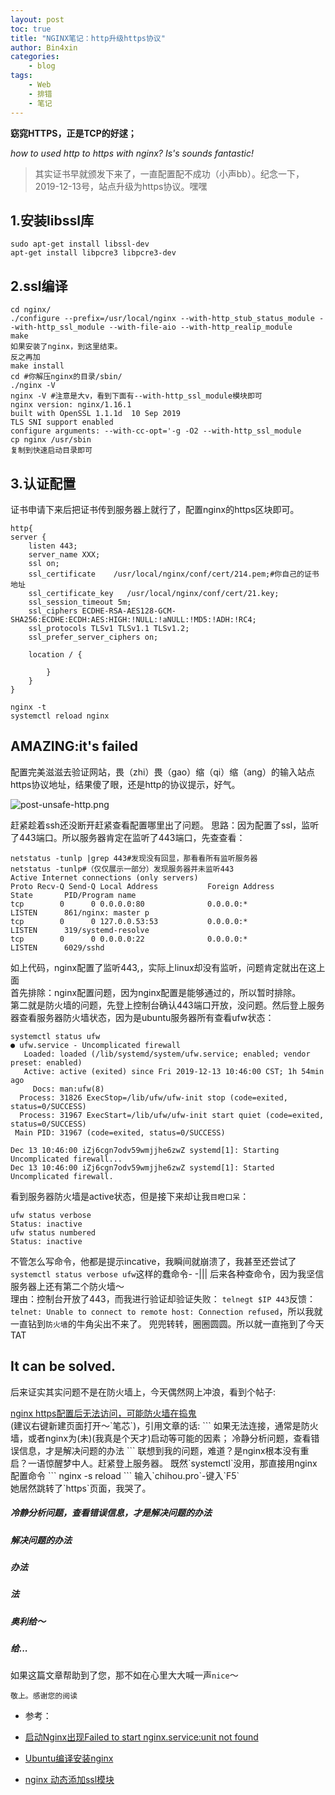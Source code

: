 ```yaml
---
layout: post
toc: true
title: "NGINX笔记：http升级https协议"
author: Bin4xin
categories:
    - blog
tags:
    - Web
    - 排错
    - 笔记
---
```



<strong>窈窕HTTPS，正是TCP的好逑；</strong>

*how to used http to https with nginx? Is's sounds fantastic!*

> 其实证书早就颁发下来了，一直配置配不成功（小声bb）。纪念一下，2019-12-13号，站点升级为https协议。嘿嘿

## 1.安装libssl库
```
sudo apt-get install libssl-dev
apt-get install libpcre3 libpcre3-dev
```

## 2.ssl编译

```
cd nginx/ 
./configure --prefix=/usr/local/nginx --with-http_stub_status_module --with-http_ssl_module --with-file-aio --with-http_realip_module
make 
如果安装了nginx，到这里结束。
反之再加
make install
cd #你解压nginx的目录/sbin/
./nginx -V
nginx -V #注意是大v，看到下面有--with-http_ssl_module模块即可
nginx version: nginx/1.16.1
built with OpenSSL 1.1.1d  10 Sep 2019
TLS SNI support enabled
configure arguments: --with-cc-opt='-g -O2 --with-http_ssl_module 
cp nginx /usr/sbin
复制到快速启动目录即可
```

## 3.认证配置

证书申请下来后把证书传到服务器上就行了，配置nginx的https区块即可。

```
http{
server {
    listen 443;
    server_name XXX;
    ssl on;
    ssl_certificate    /usr/local/nginx/conf/cert/214.pem;#你自己的证书地址
    ssl_certificate_key   /usr/local/nginx/conf/cert/21.key;
    ssl_session_timeout 5m;
    ssl_ciphers ECDHE-RSA-AES128-GCM-SHA256:ECDHE:ECDH:AES:HIGH:!NULL:!aNULL:!MD5:!ADH:!RC4;
    ssl_protocols TLSv1 TLSv1.1 TLSv1.2;
    ssl_prefer_server_ciphers on;    
    
    location / { 
        
	    }      
	}
}

nginx -t 
systemctl reload nginx
```

## AMAZING:it's failed
配置完美滋滋去验证网站，畏（zhi）畏（gao）缩（qi）缩（ang）的输入站点https协议地址，结果傻了眼，还是http的协议提示，好气。<br>

![post-unsafe-http.png]({{site.PicturesLinks_Domain}}/images/2022/02/20/post-unsafe-http.png)


赶紧趁着ssh还没断开赶紧查看配置哪里出了问题。
思路：因为配置了ssl，监听了443端口。所以服务器肯定在监听了443端口，先查查看：
```
netstatus -tunlp |grep 443#发现没有回显，那看看所有监听服务器
netstatus -tunlp#（仅仅展示一部分）发现服务器并未监听443
Active Internet connections (only servers)
Proto Recv-Q Send-Q Local Address           Foreign Address         State       PID/Program name    
tcp        0      0 0.0.0.0:80              0.0.0.0:*               LISTEN      861/nginx: master p 
tcp        0      0 127.0.0.53:53           0.0.0.0:*               LISTEN      319/systemd-resolve 
tcp        0      0 0.0.0.0:22              0.0.0.0:*               LISTEN      6029/sshd           
```
如上代码，nginx配置了监听443,，实际上linux却没有监听，问题肯定就出在这上面<br>
首先排除：nginx配置问题，因为nginx配置是能够通过的，所以暂时排除。<br>
第二就是防火墙的问题，先登上控制台确认443端口开放，没问题。然后登上服务器查看服务器防火墙状态，因为是ubuntu服务器所有查看ufw状态：
```
systemctl status ufw
● ufw.service - Uncomplicated firewall
   Loaded: loaded (/lib/systemd/system/ufw.service; enabled; vendor preset: enabled)
   Active: active (exited) since Fri 2019-12-13 10:46:00 CST; 1h 54min ago
     Docs: man:ufw(8)
  Process: 31826 ExecStop=/lib/ufw/ufw-init stop (code=exited, status=0/SUCCESS)
  Process: 31967 ExecStart=/lib/ufw/ufw-init start quiet (code=exited, status=0/SUCCESS)
 Main PID: 31967 (code=exited, status=0/SUCCESS)

Dec 13 10:46:00 iZj6cgn7odv59wmjjhe6zwZ systemd[1]: Starting Uncomplicated firewall...
Dec 13 10:46:00 iZj6cgn7odv59wmjjhe6zwZ systemd[1]: Started Uncomplicated firewall.

```
看到服务器防火墙是active状态，但是接下来却让我`目瞪口呆`：
```
ufw status verbose
Status: inactive
ufw status numbered
Status: inactive
```
不管怎么写命令，他都是提示incative，我瞬间就崩溃了，我甚至还尝试了`systemctl status verbose ufw`这样的蠢命令- -|||
后来各种查命令，因为我坚信服务器上还有第二个防火墙～<br>理由：控制台开放了443，而我进行验证却验证失败：
`telnegt $IP 443`反馈：`telnet: Unable to connect to remote host: Connection refused`，所以我就一直钻到`防火墙`的牛角尖出不来了。
兜兜转转，圈圈圆圆。所以就一直拖到了今天TAT


## It can be solved.
后来证实其实问题不是在防火墙上，今天偶然网上冲浪，看到个帖子:<br>
<div class='default'><a href="https://www.cnblogs.com/lxwphp/p/8031919.html">nginx https配置后无法访问，可能防火墙在捣鬼</a></div>(建议右键新建页面打开～`笔芯`)，引用文章的话:
```
如果无法连接，通常是防火墙，或者nginx为(未)(我真是个天才)启动等可能的因素；
冷静分析问题，查看错误信息，才是解决问题的办法
```
联想到我的问题，难道？是nginx根本没有重启？一语惊醒梦中人。赶紧登上服务器。
既然`systemctl`没用，那直接用nginx配置命令
```
nginx -s reload
```
输入`chihou.pro`-键入`F5`<br>
她居然跳转了`https`页面，我哭了。

<h5>冷静分析问题，查看错误信息，才是解决问题的办法</h5>
<h5>解决问题的办法</h5>
<h5>办法</h5>
<h5>法</h5>
<h5>奥利给～</h5>
<h5>给...</h5>

如果这篇文章帮助到了您，那不如在心里大大喊一声`nice`～

`敬上。感谢您的阅读`


- 参考：

- <a href='https://www.jianshu.com/p/1ca5a62df1a9'>启动Nginx出现Failed to start nginx.service:unit not found</a><br>
- <a href='https://blog.csdn.net/weixin_44846959/article/details/89603328'>Ubuntu编译安装nginx</a><br>
- <a href='https://www.cnblogs.com/zoulixiang/p/10196671.html'>nginx 动态添加ssl模块 </a>
